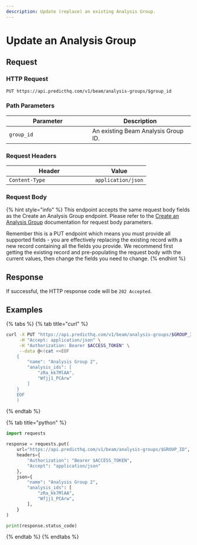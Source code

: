 ```yaml
---
description: Update (replace) an existing Analysis Group.
---
```


# Update an Analysis Group

## Request

### HTTP Request

```http
PUT https://api.predicthq.com/v1/beam/analysis-groups/$group_id
```

### Path Parameters

<table><thead><tr><th width="211">Parameter</th><th>Description</th></tr></thead><tbody><tr><td><code>group_id</code></td><td>An existing Beam Analysis Group ID.</td></tr></tbody></table>

### Request Headers

<table><thead><tr><th width="219">Header</th><th>Value</th></tr></thead><tbody><tr><td><code>Content-Type</code></td><td><code>application/json</code></td></tr></tbody></table>

### Request Body

{% hint style="info" %}
This endpoint accepts the same request body fields as the Create an Analysis Group endpoint. Please refer to the [Create an Analysis Group](create-an-analysis-group.md#request-body) documentation for request body parameters.

Remember this is a PUT endpoint which means you must provide all supported fields - you are effectively replacing the existing record with a new record containing all the fields you provide. We recommend first getting the existing record and pre-populating the request body with the current values, then change the fields you need to change.
{% endhint %}

## Response

If successful, the HTTP response code will be `202 Accepted`.

## Examples

{% tabs %}
{% tab title="curl" %}
```bash
curl -X PUT "https://api.predicthq.com/v1/beam/analysis-groups/$GROUP_ID" \
     -H "Accept: application/json" \
     -H "Authorization: Bearer $ACCESS_TOKEN" \
     --data @<(cat <<EOF
    {
        "name": "Analysis Group 2",
        "analysis_ids": [
            "zRa_kk7MlAA",
            "Wfjj1_PCArw"
        ]
    }
    EOF
    )
```
{% endtab %}

{% tab title="python" %}
```python
import requests

response = requests.put(
    url="https://api.predicthq.com/v1/beam/analysis-groups/$GROUP_ID",
    headers={
        "Authorization": "Bearer $ACCESS_TOKEN",
        "Accept": "application/json"
    },
    json={
        "name": "Analysis Group 2",
        "analysis_ids": [
            "zRa_kk7MlAA",
            "Wfjj1_PCArw",
        ],
    }
)

print(response.status_code)
```
{% endtab %}
{% endtabs %}
